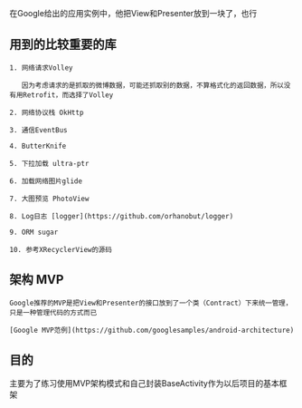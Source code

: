 在Google给出的应用实例中，他把View和Presenter放到一块了，也行

## 用到的比较重要的库

    1. 网络请求Volley

       因为考虑请求的是抓取的微博数据，可能还抓取别的数据，不算格式化的返回数据，所以没有用Retrofit，而选择了Volley

    2. 网络协议栈 OkHttp

    3. 通信EventBus

    4. ButterKnife

    5. 下拉加载 ultra-ptr

    6. 加载网络图片glide

    7. 大图预览 PhotoView

    8. Log日志 [logger](https://github.com/orhanobut/logger)

    9. ORM sugar

    10. 参考XRecyclerView的源码


## 架构 MVP

    Google推荐的MVP是把View和Presenter的接口放到了一个类（Contract）下来统一管理，只是一种管理代码的方式而已

    [Google MVP范例](https://github.com/googlesamples/android-architecture)

## 目的

   主要为了练习使用MVP架构模式和自己封装BaseActivity作为以后项目的基本框架